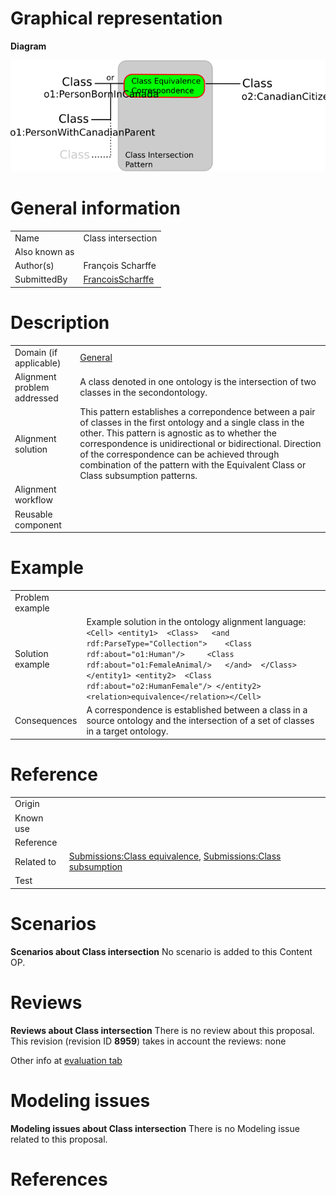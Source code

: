#  Graphical representation


__Diagram__




[![Image:class-intersection.png](./Class-intersection.png)](../Image/Class-intersection.png.md "Image:class-intersection.png")




#  General information




|  |  |
| --- | --- |
|  Name |  Class intersection |
|  Also known as |  |
|  Author(s) |  François Scharffe |
|  SubmittedBy | [FrancoisScharffe](../User/FrancoisScharffe.md "User:FrancoisScharffe") |


  




#  Description




|  |  |
| --- | --- |
|  Domain (if applicable) | [General](http://ontologydesignpatterns.org/wiki/index.php?title=General&action=edit&redlink=1 "General (not yet written)") |
|  Alignment problem addressed |  A class denoted in one ontology is the intersection of two classes in the secondontology. |
|  Alignment solution |  This pattern establishes a correpondence between a pair of classes in the first ontology and a single class in the other. This pattern is agnostic as to whether the correspondence is unidirectional or bidirectional. Direction of the correspondence can be achieved through combination of the pattern with the Equivalent Class or Class subsumption patterns. |
|  Alignment workflow |  |
|  Reusable component |  |


  




#  Example




|  |  |
| --- | --- |
|  Problem example |  |
|  Solution example |  Example solution in the ontology alignment language:```<Cell> <entity1>  <Class>   <and rdf:ParseType="Collection">    <Class rdf:about="o1:Human"/>     <Class rdf:about="o1:FemaleAnimal/>   </and>  </Class> </entity1> <entity2>  <Class rdf:about="o2:HumanFemale"/> </entity2> <relation>equivalence</relation></Cell>``` |
|  Consequences |  A correspondence is established between a class in a source ontology and the intersection of a set of classes in a target ontology. |


  




#  Reference




|  |  |
| --- | --- |
|  Origin |  |
|  Known use |  |
|  Reference |  |
|  Related to | [Submissions:Class equivalence](../Class_equivalence/Class_equivalence.md "Submissions:Class equivalence"), [Submissions:Class subsumption](../Class_subsumption/Class_subsumption.md "Submissions:Class subsumption") |
|  Test |  |


  




#  Scenarios



__Scenarios about Class intersection__
No scenario is added to this Content OP.




#  Reviews



__Reviews about Class intersection__
There is no review about this proposal.
This revision (revision ID __8959__) takes in account the reviews: none


Other info at [evaluation tab](http://ontologydesignpatterns.org/wiki/index.php?title=Submissions:Class_intersection&action=evaluation "http://ontologydesignpatterns.org/wiki/index.php?title=Submissions:Class_intersection&action=evaluation")




  




#  Modeling issues



__Modeling issues about Class intersection__
There is no Modeling issue related to this proposal.




  




#  References